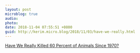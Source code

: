 ```yaml
---
layout: post
microblog: true
audio: 
photo: 
date: 2018-11-04 07:55:51 +0800
guid: http://kerim.micro.blog/2018/11/03/have-we-really.html
---
```

[Have We Really Killed 60 Percent of Animals Since 1970?](https://www.theatlantic.com/science/archive/2018/10/have-we-really-killed-60-percent-animals-1970/574549/)
